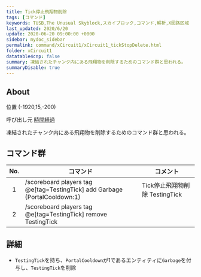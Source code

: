 ```yaml
---
title: Tick停止飛翔物削除
tags: [コマンド]
keywords: TUSB,The Unusual Skyblock,スカイブロック,コマンド,解析,X回路区域
last_updated: 2020/6/20
update: 2020-06-20 09:00:00 +0000
sidebar: mydoc_sidebar
permalink: command/xCircuit1/xCircuit1_tickStopDelete.html
folder: xCircuit1
datatable4cnp: false
summary: 凍結されたチャンク内にある飛翔物を削除するためのコマンド群と思われる。
summaryDisable: true
---
```


## About

<span class="tagYellow">位置</span> (-1920,15,-200)

<span class="tagBlack">呼び出し元</span> [時間経過](/command/xCircuit1/xCircuit1_timeElapsed.html)

凍結されたチャンク内にある飛翔物を削除するためのコマンド群と思われる。

## コマンド群

|No.|コマンド|コメント|
|:-:|-|-|
|1|/scoreboard players tag @e[tag=TestingTick] add Garbage {PortalCooldown:1}|Tick停止飛翔物削除 TestingTick|
|2|/scoreboard players tag @e[tag=TestingTick] remove TestingTick|

## 詳細

- `TestingTick`を持ち、`PortalCooldown`が1であるエンティティに`Garbage`を付与し、`TestingTick`を削除
